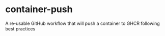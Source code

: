 # container-push
A re-usable GitHub workflow that will push a container to GHCR following best practices
